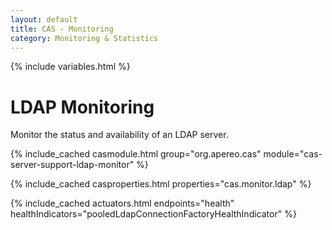 ```yaml
---
layout: default
title: CAS - Monitoring
category: Monitoring & Statistics
---
```


{% include variables.html %}

# LDAP Monitoring

Monitor the status and availability of an LDAP server.

{% include_cached casmodule.html group="org.apereo.cas" module="cas-server-support-ldap-monitor" %}

{% include_cached casproperties.html properties="cas.monitor.ldap" %}

{% include_cached actuators.html endpoints="health" healthIndicators="pooledLdapConnectionFactoryHealthIndicator" %}
